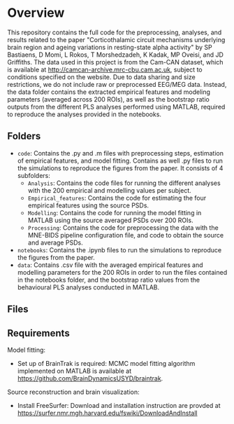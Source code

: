 # Overview
This repository contains the full code for the preprocessing, analyses, and results related to the paper "Corticothalamic circuit mechanisms underlying brain region and ageing variations in resting-state alpha activity" by SP Bastiaens, D Momi, L Rokos, T Morshedzadeh, K Kadak, MP Oveisi, and JD Griffiths. The data used in this project is from the Cam-CAN dataset, which is available at http://camcan-archive.mrc-cbu.cam.ac.uk, subject to conditions specified on the website. Due to data sharing and size restrictions, we do not include raw or preprocessed EEG/MEG data. Instead, the data folder contains the extracted empirical features and modeling parameters (averaged across 200 ROIs), as well as the bootstrap ratio outputs from the different PLS analyses performed using MATLAB, required to reproduce the analyses provided in the notebooks.

## Folders
- ```code```: Contains the .py and .m files with preprocessing steps, estimation of empirical features, and model fitting. Contains as well .py files to run the simulations to reproduce the figures from the paper. It consists of 4 subfolders:
  - ```Analysis```: Contains the code files for running the different analyses with the 200 empirical and modelling values per subject.
  - ```Empirical_features```: Contains the code for estimating the four empirical features using the source PSDs.
  - ```Modelling```: Contains the code for running the model fitting in MATLAB using the source averaged PSDs over 200 ROIs.
  - ```Processing```: Contains the code for preprocessing the data with the MNE-BIDS pipeline configuration file, and code to obtain the source and average PSDs.
- ```notebooks```: Contains the .ipynb files to run the simulations to reproduce the figures from the paper.
- ```data```: Contains .csv file with the averaged empirical features and modelling parameters for the 200 ROIs in order to run the files contained in the notebooks folder, and the bootstrap ratio values from the behavioural PLS analyses conducted in MATLAB.

## Files


## Requirements

Model fitting:
- Set up of BrainTrak is required: MCMC model fitting algorithm implemented on MATLAB is available at https://github.com/BrainDynamicsUSYD/braintrak.

Source reconstruction and brain visualization:
- Install FreeSurfer: Download and installation instruction are provded at https://surfer.nmr.mgh.harvard.edu/fswiki/DownloadAndInstall
